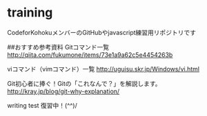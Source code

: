 # training
CodeforKohokuメンバーのGitHubやjavascript練習用リポジトリです

##おすすめ参考資料
Gitコマンド一覧
http://qiita.com/fukumone/items/73e1a9a62c5e4454263b

viコマンド（vimコマンド）一覧
http://uguisu.skr.jp/Windows/vi.html

Git初心者に捧ぐ！Gitの「これなんで？」を解説します。 
http://kray.jp/blog/git-why-explanation/


writing test
復習中！(^^)/
